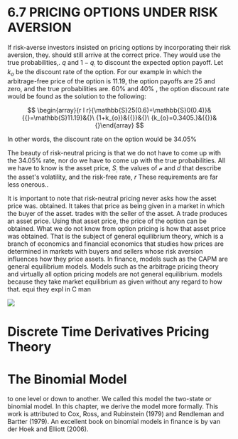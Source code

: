 # 6.7 PRICING OPTIONS UNDER RISK AVERSION

If risk-averse investors insisted on pricing options by incorporating their risk aversion, they. should still arrive at the correct price. They would use the true probabilities,. $q$ and $1-q_{:}$ to discount the expected option payoff. Let $k_{o}$ be the discount rate of the option. For our example in which the arbitrage-free price of the option is 11.19, the option payoffs are 25 and zero, and the true probabilities are. $60\%$ and $40\%$ , the option discount rate would be found as the solution to the following:

$$
\begin{array}{r l r}{\mathbb{S}25(0.6)+\mathbb{S}0(0.4)}&{{}=\mathbb{S}11.19}&{}\ {1+k_{o}}&{{}}&{}\ {k_{o}=0.3405.}&{{}}&{}\end{array}
$$

In other words, the discount rate on the option would be $34.05\%$

The beauty of risk-neutral pricing is that we do not have to come up with the $34.05\%$ rate, nor do we have to come up with the true probabilities. All we have to know is the asset price, $S_{:}$ the values of $\boldsymbol{\mathscr{u}}$ and $d$ that describe the asset's volatility, and the risk-free rate, $r$ These requirements are far less onerous..

It is important to note that risk-neutral pricing never asks how the asset price was. obtained. It takes that price as being given in a market in which the buyer of the asset. trades with the seller of the asset. A trade produces an asset price. Using that asset price, the price of the option can be obtained. What we do not know from option pricing is how that asset price was obtained. That is the subject of general equilibrium theory, which is a branch of economics and financial economics that studies how prices are determined in markets with buyers and sellers whose risk aversion influences how they price assets. In finance, models such as the CAPM are general equilibrium models. Models such as the arbitrage pricing theory and virtually all option pricing models are not general equilibrium. models because they take market equilibrium as given without any regard to how that. equi they expl in C man

![](c299057348044fc7ec3389910504d6c8792a9c3d6f3bf92e02d27a0c7460e9d0.jpg)

# Discrete Time Derivatives Pricing Theory

# The Binomial Model

to one level or down to another. We called this model the two-state or binomial model. In this chapter, we derive the model more formally. This work is attributed to Cox, Ross, and Rubinstein (1979) and Rendleman and Bartter (1979). An excellent book on binomial models in finance is by van der Hoek and Elliott (2006).
